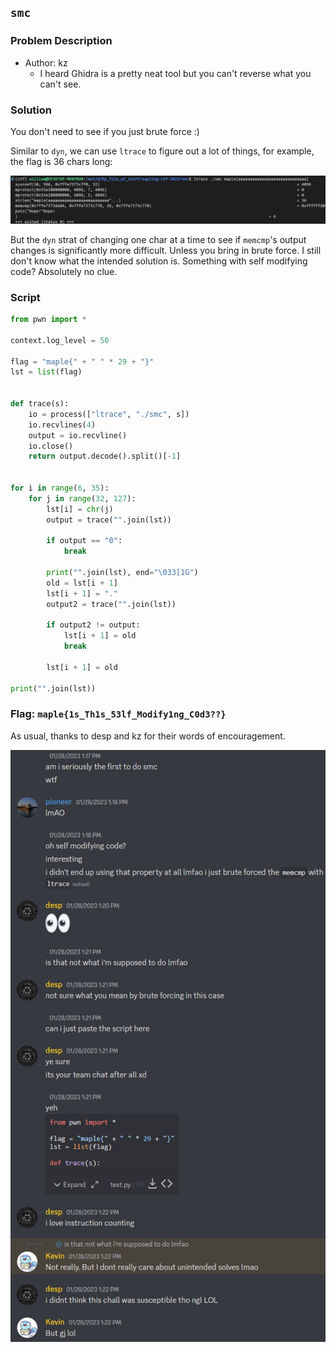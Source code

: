 ## `smc`
### Problem Description
- Author: kz
    - I heard Ghidra is a pretty neat tool but you can't reverse what you can't see.

### Solution
You don't need to see if you just brute force :)

Similar to `dyn`, we can use `ltrace` to figure out a lot of things, for example, the flag is 36 chars long:

![](smc-1.png)

But the `dyn` strat of changing one char at a time to see if `memcmp`'s output changes is significantly more difficult. Unless you bring in brute force. I still don't know what the intended solution is. Something with self modifying code? Absolutely no clue.

### Script
```python
from pwn import *

context.log_level = 50

flag = "maple{" + " " * 29 + "}"
lst = list(flag)


def trace(s):
    io = process(["ltrace", "./smc", s])
    io.recvlines(4)
    output = io.recvline()
    io.close()
    return output.decode().split()[-1]


for i in range(6, 35):
    for j in range(32, 127):
        lst[i] = chr(j)
        output = trace("".join(lst))

        if output == "0":
            break

        print("".join(lst), end="\033[1G")
        old = lst[i + 1]
        lst[i + 1] = "."
        output2 = trace("".join(lst))

        if output2 != output:
            lst[i + 1] = old
            break

        lst[i + 1] = old

print("".join(lst))
```

### Flag: `maple{1s_Th1s_53lf_Modify1ng_C0d3??}`

As usual, thanks to desp and kz for their words of encouragement.

![](smc-2.png)